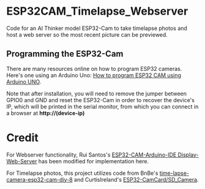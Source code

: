 # ESP32CAM_Timelapse_Webserver

Code for an AI Thinker model ESP32-Cam to take timelapse photos and host a web server so the most recent picture can be previewed.

## Programming the ESP32-Cam

There are many resources online on how to program ESP32 cameras. Here's one using an Arduino Uno: [How to program ESP32 CAM using Arduino UNO](ESP32-CamCard/SD_Camerak&ab_channel=TechStudyCell "How to program ESP32 CAM using Arduino UNO").

Note that after installation, you will need to remove the jumper between GPIO0 and GND and reset the ESP32-Cam in order to recover the device's IP, which will be printed in the serial monitor, from which you can connect in a browser at **http://(device-ip)**

# Credit

For Webserver functionality, Rui Santos's [ESP32-CAM-Arduino-IDE Display-Web-Server](https://github.com/RuiSantosdotme/ESP32-CAM-Arduino-IDE/ "ESP32-CAM-Arduino-IDE Display-Web-Server") has been modified for implementation here.

For Timelapse photos, this project utilizes code from BnBe's [time-lapse-camera-esp32-cam-diy-8](https://github.com/bnbe-club/time-lapse-camera-esp32-cam-diy-8 "time-lapse-camera-esp32-cam-diy-8") and CurtisIreland's [ESP32-CamCard/SD_Camera](https://github.com/CurtisIreland/electronics/tree/master/ESP32-CamCard/SD_Camera).
